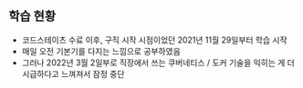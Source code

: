 ## 학습 현황

- 코드스테이츠 수료 이후, 구직 시작 시점이었던 2021년 11월 29일부터 학습 시작
- 매일 오전 기본기를 다지는 느낌으로 공부하였음
- 그러나 2022년 3월 2일부로 직장에서 쓰는 쿠버네티스 / 도커 기술을 익히는 게 더 시급하다고 느껴져서 잠정 중단
